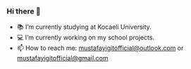 ### Hi there 👋

- 📚 I’m currently studying at Kocaeli University.
- :computer: I’m currently working on my school projects.
- 📫 How to reach me: mustafayigitofficial@outlook.com or  mustafayigitofficial@gmail.com


